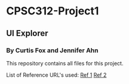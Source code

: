 # CPSC312-Project1

## UI Explorer

### By Curtis Fox and Jennifer Ahn

This repository contains all files for this project.

List of Reference URL's used:
[Ref 1](http://hackage.haskell.org/package/gloss)
[Ref 2](https://functional-programming.it.jyu.fi/master/pages/ProjectAsteroids.md)

